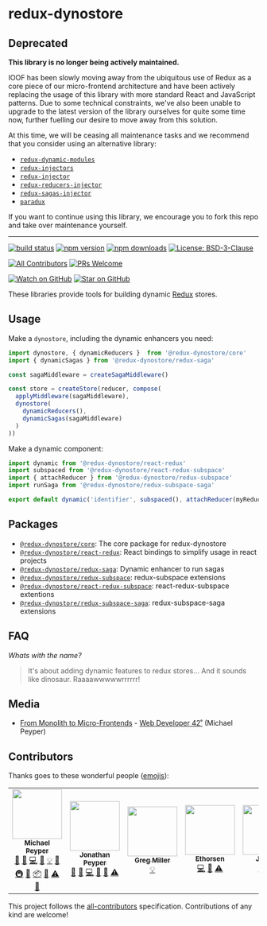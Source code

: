 # redux-dynostore

## Deprecated

**This library is no longer being actively maintained.**

IOOF has been slowly moving away from the ubiquitous use of Redux as a core piece of our micro-frontend architecture and have been actively replacing
the usage of this library with more standard React and JavaScript patterns.  Due to some technical constraints, we've also been unable to upgrade to
the latest version of the library ourselves for quite some time now, further fuelling our desire to move away from this solution.

At this time, we will be ceasing all maintenance tasks and we recommend that you consider using an alternative library:

* [`redux-dynamic-modules`](https://www.npmjs.com/package/redux-dynamic-modules)
* [`redux-injectors`](https://www.npmjs.com/package/redux-injectors)
* [`redux-injector`](https://www.npmjs.com/package/redux-injector)
* [`redux-reducers-injector`](https://www.npmjs.com/package/redux-reducers-injector)
* [`redux-sagas-injector`](https://www.npmjs.com/package/redux-sagas-injector)
* [`paradux`](https://www.npmjs.com/package/paradux)

If you want to continue using this library, we encourage you to fork this repo and take over maintenance yourself.

---

[![build status](https://img.shields.io/travis/ioof-holdings/redux-dynostore/master.svg?style=flat-square)](https://travis-ci.org/ioof-holdings/redux-dynostore)
[![npm version](https://img.shields.io/npm/v/@redux-dynostore/core.svg?style=flat-square)](https://www.npmjs.com/package/@redux-dynostore/core)
[![npm downloads](https://img.shields.io/npm/dm/@redux-dynostore/core.svg?style=flat-square)](https://www.npmjs.com/package/@redux-dynostore/core)
[![License: BSD-3-Clause](https://img.shields.io/npm/l/@redux-dynostore/core.svg?style=flat-square)](/LICENSE.md)

[![All Contributors](https://img.shields.io/badge/all_contributors-5-orange.svg?style=flat-square)](#contributors)
[![PRs Welcome](https://img.shields.io/badge/PRs-welcome-brightgreen.svg?style=flat-square)](http://makeapullrequest.com)

[![Watch on GitHub](https://img.shields.io/github/watchers/ioof-holdings/redux-dynostore.svg?style=social)](https://github.com/ioof-holdings/redux-dynostore/watchers)
[![Star on GitHub](https://img.shields.io/github/stars/ioof-holdings/redux-dynostore.svg?style=social)](https://github.com/ioof-holdings/redux-dynostore/stargazers)

These libraries provide tools for building dynamic [Redux](http://redux.js.org/) stores.

## Usage

Make a `dynostore`, including the dynamic enhancers you need:

```javascript
import dynostore, { dynamicReducers }  from '@redux-dynostore/core'
import { dynamicSagas } from '@redux-dynostore/redux-saga'

const sagaMiddleware = createSagaMiddleware()

const store = createStore(reducer, compose(
  applyMiddleware(sagaMiddleware),
  dynostore(
    dynamicReducers(),
    dynamicSagas(sagaMiddleware)
  )
))
```

Make a dynamic component:

```javascript
import dynamic from '@redux-dynostore/react-redux'
import subspaced from '@redux-dynostore/react-redux-subspace'
import { attachReducer } from '@redux-dynostore/redux-subspace'
import runSaga from '@redux-dynostore/redux-subspace-saga'

export default dynamic('identifier', subspaced(), attachReducer(myReducer), runSaga(mySaga))(MyComponent)
```

## Packages

* [`@redux-dynostore/core`](./packages/redux-dynostore-core): The core package for redux-dynostore
* [`@redux-dynostore/react-redux`](./packages/redux-dynostore-react-redux): React bindings to simplify usage in react projects
* [`@redux-dynostore/redux-saga`](./packages/redux-dynostore-redux-saga): Dynamic enhancer to run sagas
* [`@redux-dynostore/redux-subspace`](./packages/redux-dynostore-redux-subspace): redux-subspace extensions
* [`@redux-dynostore/react-redux-subspace`](./packages/redux-dynostore-react-redux-subspace): react-redux-subspace extentions
* [`@redux-dynostore/redux-subspace-saga`](./packages/redux-dynostore-redux-subspace-saga): redux-subspace-saga extensions

## FAQ

_Whats with the name?_
> It's about adding dynamic features to redux stores… And it sounds like dinosaur. Raaaawwwwwrrrrrr!

## Media

* [From Monolith to Micro-Frontends](https://mpeyper.github.io/from-monolith-to-micro-frontends-wd42/) - [Web Developer 42˚](http://web.dev42.co/) (Michael Peyper)

## Contributors

Thanks goes to these wonderful people ([emojis](https://github.com/kentcdodds/all-contributors#emoji-key)):

<!-- ALL-CONTRIBUTORS-LIST:START - Do not remove or modify this section -->
<!-- prettier-ignore-start -->
<!-- markdownlint-disable -->
<table>
  <tr>
    <td align="center"><a href="https://github.com/mpeyper"><img src="https://avatars0.githubusercontent.com/u/23029903?v=4" width="100px;" alt=""/><br /><sub><b>Michael Peyper</b></sub></a><br /><a href="#question-mpeyper" title="Answering Questions">💬</a> <a href="https://github.com/ioof-holdings/@redux-dynostore/core/issues?q=author%3Ampeyper" title="Bug reports">🐛</a> <a href="https://github.com/ioof-holdings/@redux-dynostore/core/commits?author=mpeyper" title="Code">💻</a> <a href="https://github.com/ioof-holdings/@redux-dynostore/core/commits?author=mpeyper" title="Documentation">📖</a> <a href="#example-mpeyper" title="Examples">💡</a> <a href="#ideas-mpeyper" title="Ideas, Planning, & Feedback">🤔</a> <a href="#infra-mpeyper" title="Infrastructure (Hosting, Build-Tools, etc)">🚇</a> <a href="https://github.com/ioof-holdings/@redux-dynostore/core/pulls?q=is%3Apr+reviewed-by%3Ampeyper" title="Reviewed Pull Requests">👀</a> <a href="#platform-mpeyper" title="Packaging/porting to new platform">📦</a> <a href="#talk-mpeyper" title="Talks">📢</a> <a href="https://github.com/ioof-holdings/@redux-dynostore/core/commits?author=mpeyper" title="Tests">⚠️</a> <a href="#tool-mpeyper" title="Tools">🔧</a></td>
    <td align="center"><a href="https://github.com/jpeyper"><img src="https://avatars2.githubusercontent.com/u/6560018?v=4" width="100px;" alt=""/><br /><sub><b>Jonathan Peyper</b></sub></a><br /><a href="#question-jpeyper" title="Answering Questions">💬</a> <a href="https://github.com/ioof-holdings/@redux-dynostore/core/issues?q=author%3Ajpeyper" title="Bug reports">🐛</a> <a href="https://github.com/ioof-holdings/@redux-dynostore/core/commits?author=jpeyper" title="Code">💻</a> <a href="#ideas-jpeyper" title="Ideas, Planning, & Feedback">🤔</a> <a href="https://github.com/ioof-holdings/@redux-dynostore/core/pulls?q=is%3Apr+reviewed-by%3Ajpeyper" title="Reviewed Pull Requests">👀</a> <a href="https://github.com/ioof-holdings/@redux-dynostore/core/commits?author=jpeyper" title="Tests">⚠️</a></td>
    <td align="center"><a href="https://github.com/Gregor1971"><img src="https://avatars3.githubusercontent.com/u/11048958?v=4" width="100px;" alt=""/><br /><sub><b>Greg Miller</b></sub></a><br /><a href="#example-Gregor1971" title="Examples">💡</a></td>
    <td align="center"><a href="https://github.com/Ethorsen"><img src="https://avatars2.githubusercontent.com/u/1493968?v=4" width="100px;" alt=""/><br /><sub><b>Ethorsen</b></sub></a><br /><a href="https://github.com/ioof-holdings/@redux-dynostore/core/commits?author=Ethorsen" title="Code">💻</a> <a href="https://github.com/ioof-holdings/@redux-dynostore/core/commits?author=Ethorsen" title="Documentation">📖</a> <a href="https://github.com/ioof-holdings/@redux-dynostore/core/commits?author=Ethorsen" title="Tests">⚠️</a></td>
    <td align="center"><a href="https://github.com/Jake88"><img src="https://avatars0.githubusercontent.com/u/6849798?v=4" width="100px;" alt=""/><br /><sub><b>Jake88</b></sub></a><br /><a href="https://github.com/ioof-holdings/@redux-dynostore/core/commits?author=Jake88" title="Code">💻</a> <a href="https://github.com/ioof-holdings/@redux-dynostore/core/commits?author=Jake88" title="Tests">⚠️</a></td>
    <td align="center"><a href="https://github.com/macklay"><img src="https://avatars3.githubusercontent.com/u/6972011?v=4" width="100px;" alt=""/><br /><sub><b>Nick Smirnov</b></sub></a><br /><a href="https://github.com/ioof-holdings/@redux-dynostore/core/commits?author=macklay" title="Code">💻</a></td>
  </tr>
</table>

<!-- markdownlint-enable -->
<!-- prettier-ignore-end -->
<!-- ALL-CONTRIBUTORS-LIST:END -->

This project follows the [all-contributors](https://github.com/kentcdodds/all-contributors) specification.
Contributions of any kind are welcome!
